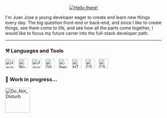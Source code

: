 <p align="center">
  <a href="https://github.com/DenverCoder1/readme-typing-svg">
    <img src="https://readme-typing-svg.demolab.com?font=Roboto&size=40&pause=1000&color=F75704&center=true&vCenter=true&width=435&lines=Hello+there!" alt="Hello there!" /></a>
</p>

I'm Juan Jose a young developer eager to create and learn new things every day. The big question front-end or back-end, and since I like to create things, see them come to life, and see how all the parts come together, I would like to focus my future carrer into the full-stack developer path. 

---
### ⚒ Languages and Tools

<img align="left" alt="JavaScript" width="30px" style="padding-right:10px;" src="https://cdn.jsdelivr.net/gh/devicons/devicon/icons/javascript/javascript-original.svg" />
<img align="left" alt="Node.JS" width="30px" style="padding-right:10px;" src="https://cdn.jsdelivr.net/gh/devicons/devicon/icons/nodejs/nodejs-original.svg"  />
<img align="left" alt="Java" width="30px" style="padding-right:10px;" src="https://cdn.jsdelivr.net/gh/devicons/devicon/icons/java/java-original.svg" />
<img align="left" alt="Git" width="30px" style="padding-right:10px;" src="https://cdn.jsdelivr.net/gh/devicons/devicon/icons/git/git-original.svg" />
<img align="left" alt=".NetCore" width="30px" style="padding-right:10px;" src="https://cdn.jsdelivr.net/gh/devicons/devicon/icons/dotnetcore/dotnetcore-original.svg" />
<img align="left" alt="HTML" width="30px" style="padding-right:10px;" src="https://cdn.jsdelivr.net/gh/devicons/devicon/icons/html5/html5-plain.svg" />
<img align="left" alt="CSS" width="30px" style="padding-right:10px;" src="https://cdn.jsdelivr.net/gh/devicons/devicon/icons/css3/css3-plain.svg" />
<img align="left" alt="CSS" width="30px" style="padding-right:10px;" src="https://cdn.jsdelivr.net/gh/devicons/devicon/icons/vscode/vscode-original.svg" />
<br />

#

### 🔭 Work in progress...

<a href="https://emoji.gg/emoji/1640-do-not-disturb"><img src="https://cdn3.emoji.gg/emojis/1640-do-not-disturb.gif" width="80px" height="80px" alt="Do_Not_Disturb"></a>
<!--
**jjguzme/jjguzme** is a ✨ _special_ ✨ repository because its `README.md` (this file) appears on your GitHub profile.

Here are some ideas to get you started:

- 🔭 I’m currently working on ...
- 🌱 I’m currently learning ...
- 👯 I’m looking to collaborate on ...
- 🤔 I’m looking for help with ...
- 💬 Ask me about ...
- 📫 How to reach me: ...
- 😄 Pronouns: ...
- ⚡ Fun fact: ...
-->

